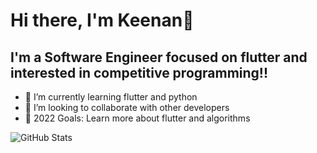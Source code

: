 # Hi there, I'm Keenan👋 

## I'm a Software Engineer focused on flutter and interested in competitive programming!!

- 🌱 I’m currently learning flutter and python
- 👯 I’m looking to collaborate with other developers
- 🥅 2022 Goals: Learn more about flutter and algorithms

![GitHub Stats](https://github-readme-stats.vercel.app/api?username=Keenan-Adityo&theme=radical)
